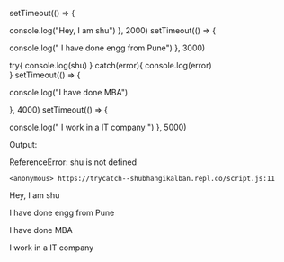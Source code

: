 setTimeout(() => {

  console.log("Hey, I am shu")
}, 2000)
setTimeout(() => {

  console.log(" I have done engg from Pune")
}, 3000)

try{
console.log(shu)
}
catch(error){
console.log(error)  
}
setTimeout(() => {

  console.log("I have done MBA")

}, 4000)
setTimeout(() => {

  console.log(" I work in  a IT company ")
}, 5000)


Output:

ReferenceError: shu is not defined

    <anonymous> https://trycatch--shubhangikalban.repl.co/script.js:11

Hey, I am shu 

 I have done engg from Pune 
 
I have done MBA 

 I work in  a IT company 
​
